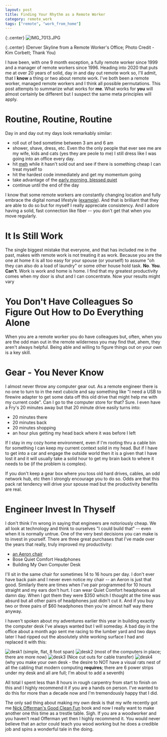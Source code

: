 ```yaml
---
layout: post
title: Finding Your Rhythm as a Remote Worker
category: remote_work
tags: ["remote", "work_from_home"]
---
```

{:.center}
![IMG_7013.JPG](/blog/assets/IMG_7013.JPG)

{:.center}
(Denver Skyline from a Remote Worker's Office; Photo Credit - Kim Corbett; Thank You)

I have been, with one 9 month exception, a fully remote worker since 1999 and a manager of remote workers since 1996.  Heading into 2020 that puts me at over 20 years of solid, day in and day out remote work so, I'll admit, that I **know** a thing or two about remote work.  I've both been a remote worker, managed remote workers and I think all possible permutations.  This post attempts to summarize what works for **me**.  What works for **you** will almost certainly be different but I suspect the same meta principles will apply.

# Routine, Routine, Routine

Day in and day out my days look remarkably similar:

* roll out of bed sometime between 3 am and 6 am
* shower, shave, dress, etc.  Even tho the only people that ever see me are my wife, kids and cats (yes they are peole to me) I still dress like I was going into an office every day.
* hit [meh](http://www.meh.com/) while it hasn't sold out and see if there is something cheap I can treat myself to
* hit the hardest code immediately and get my momentum going
* take advantage of the [early morning, blessed quiet](https://fuzzyblog.io/blog/startup/2016/10/29/startup-learnings-i-do-all-my-coding-before-anyone-gets-to-work-or-what-ed-fisher-taught-me.html)
* continue until the end of the day

I know that some remote workers are constantly changing location and fully embrace the digital nomad lifestyle ([example](http://wanderling.co/how-i-work-from-anywhere-in-the-world)).  And that is brilliant that they are able to do so but for myself I really appreciate consistency.  And I adore having a solid, fast connection like fiber -- you don't get that when you move regularly.

# It Is Still Work

The single biggest mistake that everyone, and that has included me in the past, makes with remote work is not treating it as work.  Because you are the one at home it is all too easy for your spouse (or yourself) to assume "oh they can also do a load of laundry" or some other house hold task.  **No**.  **You**.  **Can't**.  Work is work and home is home.  I find that my greatest productivity comes when my door is shut and I can concentrate.  Now your results might vary 

# You Don't Have Colleagues So Figure Out How to Do Everything Alone

When you are a remote worker you do have colleagues but, often, when you are the odd man out in the remote wilderness you may find that, ahem, they aren't always helpful.  Being able and willing to figure things out on your own is a key skill.  

# Gear - You Never Know

I almost never throw any computer gear out.  As a remote engineer there is no one to turn to in the next cubicle and say something like "I need a USB to firewire adapter to get some data off this old drive that might help me with my current code".  Can I go to the computer store for that?  Sure.  I even have a Fry's 20 minutes away but that 20 minute drive easily turns into:

* 20 minutes there
* 20 minutes back
* 20 minutes shopping
* an hour plus getting my head back where it was before I left

If I stay in my cozy home environment, even if I'm rooting thru a cable bin for something I can keep my current context solid in my head.  But if I have to get into a car and engage the outside world then it is a given that I have lost it and it will usually take a solid hour to get my brain back to where it needs to be (if the problem is complex).

If you don't keep a gear box where you toss old hard drives, cables, an odd network hub, etc then I strongly encourage you to do so.  Odds are that this pack rat tendency will drive your spouse mad but the productivity benefits are real.  

# Engineer Invest In Thyself

I don't think I'm wrong in saying that engineers are notoriously cheap.  We all look at technology and think to ourselves "I could build that" -- even when it is normally untrue.  One of the very best decisions you can make is to invest in yourself.  There are three great purchases that I've made over the years that really, truly improved my productivity:

* [an Aeron chair](https://fuzzyblog.io/blog/startup/2016/10/21/startup-learnings-what-francois-schiettecatte-taught-me.html)
* Bose Quiet Comfort Headphones
* Building My Own Computer Desk 

I'll sit in the same chair for sometimes 14 to 16 hours per day.  I don't ever have back pain and I never even notice my chair -- an Aeron is just that good.  Similarly there are times when I've pair programmed for 10 hours straight and my ears don't hurt.  I can wear Quiet Comfort headphones all damn day.  When I got them they were $350 which I thought at the time was absurd but all other pairs of headphones just didn't cut it.  And if you buy two or three pairs of $60 headphones then you're almost half way there anyway.  

I haven't spoken about my adventures earlier this year in building exactly the computer desk I've always wanted but I will someday.  A bad day in the office about a month ago sent me racing to the lumber yard and two days later I had ripped out the absolutely shite working surface I had and replaced it with this:

![desk1](/blog/assets/desk1.jpg) 
(simple, flat, 8 foot span)
![desk2](/blog/assets/desk2.jpg)
(most of the computers in place; there are more now)
![desk3](/blog/assets/desk3.jpg) 
(Nice cut outs for cable transfer)
![desk4](/blog/assets/desk4.jpg) 
(why you make your own desk - the desire to NOT have a visual rats nest of all the cabling that modern computing **requires**; there are 6 power strips under my desk and all are full; I'm about to add a seventh)

All total I spent less than 8 hours in rough carpentry from start to finish on this and I highly recommend it if you are a hands on person.  I've wanted to do this for more than a decade now and I'm tremendously happy that I did.

The only sad thing about making my own desk is that my wife recently got me [Nick Offerman's Good Clean Fun](https://www.amazon.com/Good-Clean-Fun-Misadventures-Offerman/dp/1101984651/ref=sr_1_1?ie=UTF8&qid=1480930872&sr=8-1&keywords=nick+offerman) book and now I really want to make another one this time as a trestle table.  Sigh.  If you are a woodworker and you haven't read Offerman yet then I highly recommend it.  You would never believe that an actor could teach you wood working but he does a credible job and spins a wonderful tale in the doing.



